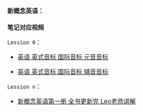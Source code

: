 #### 新概念英语：

**笔记对应视频**

`Lession 0`：

- [英语 英式音标 国际音标 元音音标](https://www.bilibili.com/video/BV1u84y1c7JE/?spm_id_from=333.999.0.0&vd_source=0e60bc544bfcf2735d2cdc95fb7b025a)

- [英语 英式音标 国际音标 辅音音标](https://www.bilibili.com/video/BV1zZ4y1F7F9/?spm_id_from=333.999.0.0&vd_source=0e60bc544bfcf2735d2cdc95fb7b025a)

`Lession n`：

- [新概念英语第一册 全书更新完 Leo老师讲解](https://www.bilibili.com/video/BV1xa411J7jJ?p=37&vd_source=0e60bc544bfcf2735d2cdc95fb7b025a)

